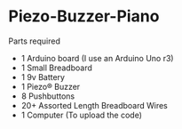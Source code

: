 # Piezo-Buzzer-Piano

Parts required
- 1 Arduino board (I use an Arduino Uno r3)
- 1 Small Breadboard
- 1 9v Battery
- 1 Piezo® Buzzer
- 8 Pushbuttons
- 20+ Assorted Length Breadboard Wires
- 1 Computer (To upload the code)

